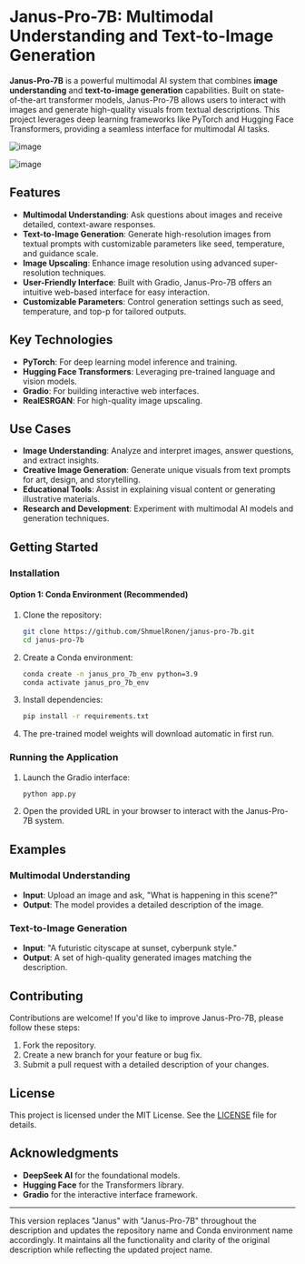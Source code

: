 # Janus-Pro-7B: Multimodal Understanding and Text-to-Image Generation

**Janus-Pro-7B** is a powerful multimodal AI system that combines **image understanding** and **text-to-image generation** capabilities. Built on state-of-the-art transformer models, Janus-Pro-7B allows users to interact with images and generate high-quality visuals from textual descriptions. This project leverages deep learning frameworks like PyTorch and Hugging Face Transformers, providing a seamless interface for multimodal AI tasks.

![image](https://github.com/user-attachments/assets/e2d06aee-2227-4951-82d2-1dc6eda28ff1)

![image](https://github.com/user-attachments/assets/bc0b80f6-0efa-46a3-8fc6-fab9ceade5a9)

## Features

- **Multimodal Understanding**: Ask questions about images and receive detailed, context-aware responses.
- **Text-to-Image Generation**: Generate high-resolution images from textual prompts with customizable parameters like seed, temperature, and guidance scale.
- **Image Upscaling**: Enhance image resolution using advanced super-resolution techniques.
- **User-Friendly Interface**: Built with Gradio, Janus-Pro-7B offers an intuitive web-based interface for easy interaction.
- **Customizable Parameters**: Control generation settings such as seed, temperature, and top-p for tailored outputs.

## Key Technologies

- **PyTorch**: For deep learning model inference and training.
- **Hugging Face Transformers**: Leveraging pre-trained language and vision models.
- **Gradio**: For building interactive web interfaces.
- **RealESRGAN**: For high-quality image upscaling.

## Use Cases

- **Image Understanding**: Analyze and interpret images, answer questions, and extract insights.
- **Creative Image Generation**: Generate unique visuals from text prompts for art, design, and storytelling.
- **Educational Tools**: Assist in explaining visual content or generating illustrative materials.
- **Research and Development**: Experiment with multimodal AI models and generation techniques.

## Getting Started

### Installation

#### Option 1: Conda Environment (Recommended)

1. Clone the repository:
   ```bash
   git clone https://github.com/ShmuelRonen/janus-pro-7b.git
   cd janus-pro-7b
   ```

2. Create a Conda environment:
   ```bash
   conda create -n janus_pro_7b_env python=3.9
   conda activate janus_pro_7b_env
   ```

3. Install dependencies:
   ```bash
   pip install -r requirements.txt
   ```

4. The pre-trained model weights will download automatic in first run.

### Running the Application

1. Launch the Gradio interface:
   ```bash
   python app.py
   ```

2. Open the provided URL in your browser to interact with the Janus-Pro-7B system.

## Examples

### Multimodal Understanding
- **Input**: Upload an image and ask, "What is happening in this scene?"
- **Output**: The model provides a detailed description of the image.

### Text-to-Image Generation
- **Input**: "A futuristic cityscape at sunset, cyberpunk style."
- **Output**: A set of high-quality generated images matching the description.

## Contributing

Contributions are welcome! If you'd like to improve Janus-Pro-7B, please follow these steps:
1. Fork the repository.
2. Create a new branch for your feature or bug fix.
3. Submit a pull request with a detailed description of your changes.

## License

This project is licensed under the MIT License. See the [LICENSE](LICENSE) file for details.

## Acknowledgments

- **DeepSeek AI** for the foundational models.
- **Hugging Face** for the Transformers library.
- **Gradio** for the interactive interface framework.

---

This version replaces "Janus" with "Janus-Pro-7B" throughout the description and updates the repository name and Conda environment name accordingly. It maintains all the functionality and clarity of the original description while reflecting the updated project name.
